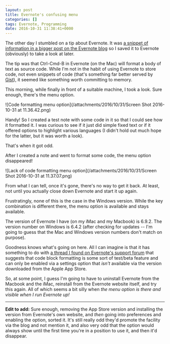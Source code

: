 ```yaml
---
layout: post
title: Evernote's confusing menu
categories: []
tags: Evernote, Programming
date: 2016-10-31 11:38:41+0000
---
```


The other day I stumbled on a tip about Evernote. It
was
[a snippet of information in a bigger post on the Evernote blog](https://blog.evernote.com/blog/2016/10/28/one-student-made-productivity-habit/)
so I saved it to Evernote (obviously) to take a look at later.

The tip was that Ctrl-Cmd-B in Evernote (on the Mac) will format a body of
text as source code. While I'm not in the habit of using Evernote to store
code, not even snippets of code (that's something far better served
by [Gist](https://gist.github.com/)), it seemed like something worth
committing to memory.

This morning, while finally in front of a suitable machine, I took a look.
Sure enough, there's the menu option.

![Code formatting menu option](/attachments/2016/10/31/Screen Shot 2016-10-31 at 11.36.42.png)

Handy! So I created a test note with some code in it so that I could see how
it formatted it. I was curious to see if it just did simple fixed text or if
it offered options to highlight various languages (I didn't hold out much
hope for the latter, but it was worth a look).

That's when it got odd.

After I created a note and went to format some code, the menu option
disappeared!

![Lack of code formatting menu option](/attachments/2016/10/31/Screen Shot 2016-10-31 at 11.37.07.png)

From what I can tell, once it's gone, there's no way to get it back. At
least, not until you actually close down Evernote and start it up again.

Frustratingly, none of this is the case in the Windows version. While the
key combination is different there, the menu option is available and stays
available.

The version of Evernote I have (on my iMac and my Macbook) is 6.9.2. The
version number on Windows is 6.4.2 (after checking for updates -- I'm going
to guess that the Mac and Windows version numbers don't match on purpose).

Goodness knows what's going on here. All I can imagine is that it has
something to do
with
[a thread I found on Evernote's support forum](https://discussion.evernote.com/topic/97731-code-block-in-evernote-for-mac/) that
suggests that code block formatting is some sort of test/beta feature and
can only be enabled via a settings option that *isn't* available via the
version downloaded from the Apple App Store.

So, at some point, I guess I'm going to have to uninstall Evernote from the
Macbook and the iMac, reinstall from the Evernote website itself, and try
this again. All of which seems a bit silly when *the menu option is there
and visible when I run Evernote up!*

---

**Edit to add:** Sure enough, removing the App Store version and installing
the version from Evernote's own website, and *then* going into preferences
and enabling the option, sorted it. It's still really odd they'd promote the
facility via the blog and not mention it, and also very odd that the option
would always show until the first time you're in a position to use it, and
then it'd disappear.

[//]: # (2016-10-31-evernotes_confusing_menu.md ends here)
